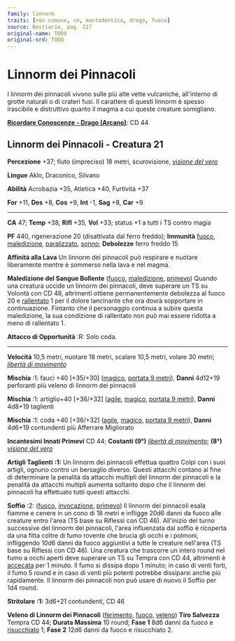 ```yaml
---
family: linnorm
traits: [non comune, cm, mastodontica, drago, fuoco]
source: Bestiario, pag. 227
original-name: TODO
original-srd: TODO
---
```


# Linnorm dei Pinnacoli

I linnorm dei pinnacoli vivono sulle più alte vette vulcaniche, all'interno di
grotte naturali o di crateri fusi. Il carattere di questi linnorm è spesso
irascibile e distruttivo quanto il magma a cui queste creature somigliano.

**[Ricordare Conoscenze - Drago (Arcano)](/azioni/abilita/ricordare-conoscenze)**:
CD 44

## Linnorm dei Pinnacoli - Creatura 21

**Percezione** +37; fiuto (impreciso) 18 metri, scurovisione,
_[visione del vero](/incantesimi/visione-del-vero)_

**Lingue** Aklo, Draconico, Silvano

**Abilità** Acrobazia +35, Atletica +40, Furtività +37

**For** +11, **Des** +8, **Cos** +9, **Int** -1, **Sag** +8, **Car** +9

---

**CA** 47; **Temp** +38, **Rifl** +35, **Vol** +33; status +1 a tutti i TS
contro magia

**PF** 440, rigenerazione 20 (disattivata dal ferro freddo); **Immunità**
[fuoco](/tratti/fuoco), [maledizione](/tratti/maledizione),
[paralizzato](/condizioni/paralizzato), [sonno](/tratti/sonno); **Debolezze**
ferro freddo 15

**Affinità alla Lava** Un linnorm dei pinnacoli può respirare e nuotare
liberamente mentre è sommerso nella lava e nel magma.

**Maledizione del Sangue Bollente** ([fuoco](/tratti/fuoco),
[maledizione](/tratti/maledizione), [primevo](/tratti/primevo)) Quando una
creatura uccide un linnorm dei pinnacoli, deve superare un TS su Volontà con CD
48, altrimenti ottiene permanentemente debolezza al fuoco 20 e
[rallentato](/condizioni/rallentato) 1 per il dolore lancinante che ora dovrà
sopportare in continuazione. Fintanto che il personaggio continua a subire
questa maledizione, la sua condizione di rallentato non può mai essere ridotta a
meno di rallentato 1.

**Attacco di Opportunità** :R: Solo coda.

---

**Velocità** 10,5 metri, nuotare 18 metri, scalare 10,5 metri, volare 30 metri;
_[libertà di movimento](/incantesimi/liberta-di-movimento)_

**Mischia** :1: fauci +40 \[+35/+30] ([magico](/tratti/magico),
[portata 9 metri](/tratti/portata)), **Danni** 4d12+19 perforanti più veleno di
linnorm dei pinnacoli

**Mischia** :1: artiglio+40 \[+36/+32] ([agile](/tratti/agile),
[magico](/tratti/magico), [portata 9 metri](/tratti/portata)), **Danni** 4d8+19
taglienti

**Mischia** :1: coda +40 \[+36/+32] ([agile](/tratti/agile),
[magico](/tratti/magico), [portata 9 metri](/tratti/portata)), **Danni** 4d6+19
contundenti più Afferrare Migliorato

**Incantesimi Innati Primevi** CD 44; **Costanti (9°)**
_[libertà di movimento](/incantesimi/liberta-di-movimento)_; **(8°)**
_[visione del vero](/incantesimi/visione-del-vero)_

**Artigli Taglienti** **:1:** Un linnorm dei pinnacoli effettua quattro Colpi
con i suoi artigli, ognuno contro un bersaglio diverso. Questi attacchi contano
al fine di determinare la penalità da attacchi multipli del linnorm dei
pinnacoli e la penalità da attacchi multipli aumenta soltanto dopo che il
linnorm dei pinnacoli ha effettuato tutti questi attacchi.

**Soffio** :2: ([fuoco](/tratti/fuoco), [invocazione](/tratti/invocazione),
[primevo](/tratti/primevo)) Il linnorm dei pinnacoli esala fiamme e cenere in un
cono di 18 metri e infligge 20d6 danni da fuoco alle creature entro l'area (TS
base su Riflessi con CD 46). All'inizio del turno successive del linnorm dei
pinnacoli, l'area influenzata dal soffio è ricoperta da una fitta coltre di fumo
rovente che brucia gli occhi e i polmoni, infliggendo 10d6 danni da fuoco
aggiuntivi a tutte le creature nell'area (TS base su Riflessi con CD 46). Una
creatura che trascorre un intero round nel fumo a occhi aperti deve superare un
TS su Tempra con CD 44, altrimenti è [accecata](/condizioni/accecato) per 1
minuto. Il fumo si dissipa dopo 1 minuto; in caso di venti forti, il fumo 5
round e in caso di venti più potenti potrebbe dissiparsi anche più rapidamente.
Il linnorm dei pinnacoli non può usare di nuovo il Soffio per 1d4 round.

**Stritolare** **:1:** 3d6+21 contundenti, CD 46

**Veleno di Linnorm dei Pinnacoli** ([ferimento](/tratti/ferimento),
[fuoco](/tratti/fuoco), [veleno](/tratti/veleno)) **Tiro Salvezza** Tempra CD
44; **Durata Massima** 10 round; **Fase 1** 8d6 danni da fuoco e
[risucchiato](/creature/drago-dargento-antico) 1; **Fase 2** 12d6 danni da fuoco
e risucchiato 2.
